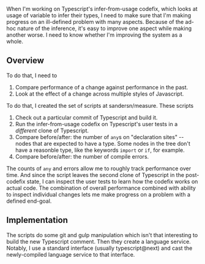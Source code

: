 When I'm working on Typescript's infer-from-usage codefix, which looks
at usage of variable to infer their types, I need to make sure that
I'm making progress on an ill-defined problem with many aspects.
Because of the ad-hoc nature of the inference, it's easy to improve
one aspect while making another worse. I need to know whether I'm
improving the system as a whole.

## Overview

To do that, I need to

1. Compare performance of a change against performance in the past.
2. Look at the effect of a change across multiple styles of
Javascript.

To do that, I created the set of scripts at sandersn/measure. These
scripts

1. Check out a particular commit of Typescript and build it.
2. Run the infer-from-usage codefix on Typescript's user tests in a
   *different* clone of Typescript. 
3. Compare before/after: the number of `any`s on "declaration sites"
   -- nodes that are expected to have a type. Some nodes in the tree
   don't have a reasonble type, like the keywords `import` or `if`, for
   example.
4. Compare before/after: the number of compile errors.

The counts of `any` and errors allow me to roughly track performance
over time. And since the script leaves the second clone of Typescript
in the post-codefix state, I can inspect the user tests to learn how
the codefix works on actual code. The combination of overall
performance combined with ability to inspect individual changes lets
me make progress on a problem with a defined end-goal.

## Implementation

The scripts do some git and gulp manipulation which isn't that
interesting to build the new Typescript comment. Then they create a
language service. Notably, I use a standard interface (usually
typescript@next) and cast the newly-compiled language service to that interface.